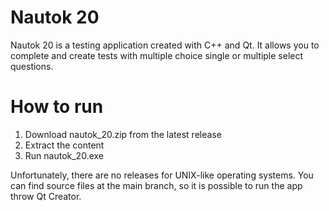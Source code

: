 # Nautok 20
Nautok 20 is a testing application created with C++ and Qt. It allows you to complete and create tests with multiple choice single or multiple select questions.


# How to run
1. Download nautok_20.zip from the latest release
2. Extract the content
3. Run nautok_20.exe

Unfortunately, there are no releases for UNIX-like operating systems. You can find source files at the main branch, so it is possible to run the app throw Qt Creator. 

